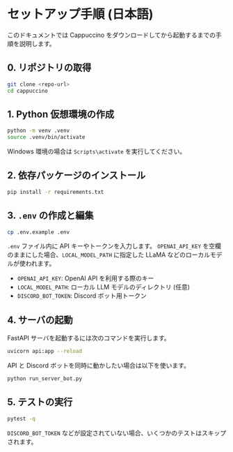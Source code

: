 # セットアップ手順 (日本語)

このドキュメントでは Cappuccino をダウンロードしてから起動するまでの手順を説明します。

## 0. リポジトリの取得

```bash
git clone <repo-url>
cd cappuccino
```

## 1. Python 仮想環境の作成

```bash
python -m venv .venv
source .venv/bin/activate
```

Windows 環境の場合は `Scripts\activate` を実行してください。

## 2. 依存パッケージのインストール

```bash
pip install -r requirements.txt
```

## 3. `.env` の作成と編集

```bash
cp .env.example .env
```

`.env` ファイル内に API キーやトークンを入力します。
`OPENAI_API_KEY` を空欄のままにした場合、`LOCAL_MODEL_PATH` に指定した LLaMA などのローカルモデルが使われます。

- `OPENAI_API_KEY`: OpenAI API を利用する際のキー
- `LOCAL_MODEL_PATH`: ローカル LLM モデルのディレクトリ (任意)
- `DISCORD_BOT_TOKEN`: Discord ボット用トークン

## 4. サーバの起動

FastAPI サーバを起動するには次のコマンドを実行します。

```bash
uvicorn api:app --reload
```

API と Discord ボットを同時に動かしたい場合は以下を使います。

```bash
python run_server_bot.py
```

## 5. テストの実行

```bash
pytest -q
```

`DISCORD_BOT_TOKEN` などが設定されていない場合、いくつかのテストはスキップされます。
